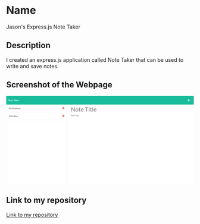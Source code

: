 # Name
Jason's Express.js Note Taker

## Description
 I created an express.js application called Note Taker that can be used to write and save notes.  

  
  ## Screenshot of the Webpage
  <img src="./images/note-taker-screenshot.png" alt="screenshot of my page">


  ## Link to my repository
<a href="https://github.com/jrettinger/note-taker" target= blank>Link to my repository</a>
